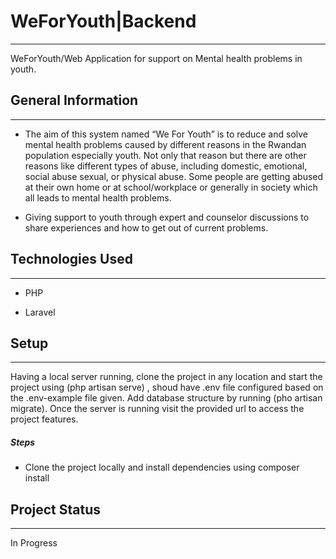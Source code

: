 <h1>WeForYouth|Backend</h1>
<hr><p>WeForYouth/Web Application for support on Mental health problems in youth.</p><h2>General Information</h2>
<hr><ul>
<li>The aim of this system named “We For Youth” is to reduce and solve mental health problems caused by different reasons in the Rwandan population especially youth.
Not only that reason but there are other reasons like different types of abuse, including domestic, emotional, social abuse sexual, or physical abuse. Some people are getting abused at their own home or at school/workplace or generally in society which all leads to mental health problems.</li>
</ul><ul>
<li>Giving support to youth through expert and counselor discussions to share experiences and how to get out of current problems.</li>
</ul><h2>Technologies Used</h2>
<hr><ul>
<li>PHP</li>
</ul><ul>
<li>Laravel</li>
</ul><h2>Setup</h2>
<hr><p>Having a local server running, clone the project in any location and start the project using (php artisan serve) , shoud have .env file configured based on the .env-example file given. Add database structure by running (pho artisan migrate). Once the server is running visit the provided url to access the project features.</p><h5>Steps</h5><ul>
<li>Clone the project locally and install dependencies using composer install</li>
</ul><h2>Project Status</h2>
<hr><p>In Progress</p>
